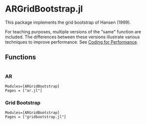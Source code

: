 # ARGridBootstrap.jl 

This package implements the grid bootstrap of Hansen (1999). 

For teaching purposes, multiple versions of the "same" function are
included. The differences between these versions illustrate various
techniques to improve performance. See [Coding for Performance](@ref).

## Functions

```@index
```

### AR
```@autodocs
Modules=[ARGridBootstrap]
Pages = ["ar.jl"] 
```

### Grid Bootstrap
```@autodocs
Modules=[ARGridBootstrap]
Pages = ["gridbootstrap.jl"] 
```


